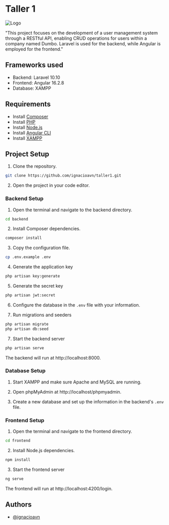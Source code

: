 # Taller 1

![Logo](https://i.imgur.com/utXCYvq.png)

"This project focuses on the development of a user management system through a RESTful API, enabling CRUD operations for users within a company named Dumbo. Laravel is used for the backend, while Angular is employed for the frontend."


## Frameworks used

- Backend: Laravel 10.10
- Frontend: Angular 16.2.8
- Database: XAMPP

## Requirements

 - Install [Composer](https://getcomposer.org/download/)
 - Install [PHP](https://www.php.net/manual/es/install.php)
 - Install [Node.js](https://nodejs.org/en)
 - Install [Angular CLI](https://angular.io/guide/setup-local)
 - Install [XAMPP](https://www.apachefriends.org/es/download.html)


## Project Setup

1. Clone the repository.

```bash
git clone https://github.com/ignacioavn/taller1.git
```

2. Open the project in your code editor.

### Backend Setup

1. Open the terminal and navigate to the backend directory.

```bash
cd backend
```
2. Install Composer dependencies.

```bash
composer install
```

3. Copy the configuration file.

```bash
cp .env.example .env
```

4. Generate the application key

```bash
php artisan key:generate
```

5. Generate the secret key

```bash
php artisan jwt:secret
```

6. Configure the database in the `.env` file with your information.

7. Run migrations and seeders

```bash
php artisan migrate
php artisan db:seed
```

7. Start the backend server

```bash
php artisan serve
```

The backend will run at http://localhost:8000.

### Database Setup

1. Start XAMPP and make sure Apache and MySQL are running.

2. Open phpMyAdmin at http://localhost/phpmyadmin.

3. Create a new database and set up the information in the backend's `.env` file.



### Frontend Setup

1. Open the terminal and navigate to the frontend directory.

```bash
cd frontend
```

2. Install Node.js dependencies.

```bash
npm install
```

3. Start the frontend server

```bash
ng serve
```

The frontend will run at http://localhost:4200/login.
## Authors

- [@ignacioavn](https://www.github.com/ignacioavn)

